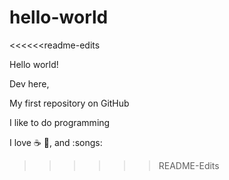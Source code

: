 # hello-world

<<<<<<readme-edits

Hello world!

Dev here,

My first repository on GitHub

I like to do programming

I love :coffee: :pizza:, and :songs:

>>>>>>README-Edits